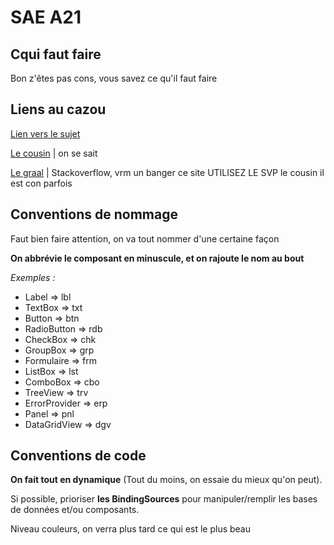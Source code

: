 # SAE A21



## Cqui faut faire
Bon z'êtes pas cons, vous savez ce qu'il faut faire

## Liens au cazou
[Lien vers le sujet](https://git.unistra.fr/m.faucon/sae-a21-FAUCON-CUILLER-WAHL/-/tree/main/Sujet-BDD)

[Le cousin](chatgpt.com) | on se sait

[Le graal](https://stackoverflow.com) | Stackoverflow, vrm un banger ce site UTILISEZ LE SVP le cousin il est con parfois


## Conventions de nommage
Faut bien faire attention, on va tout nommer d'une certaine façon

**On abbrévie le composant en minuscule, et on rajoute le nom au bout**

*Exemples :*

* Label => lbl
* TextBox => txt
* Button => btn
* RadioButton => rdb
* CheckBox => chk 
* GroupBox => grp 
* Formulaire => frm 
* ListBox => lst 
* ComboBox => cbo 
* TreeView => trv 
* ErrorProvider => erp 
* Panel => pnl
* DataGridView => dgv 


## Conventions de code

**On fait tout en dynamique** (Tout du moins, on essaie du mieux qu'on peut).

Si possible, prioriser **les BindingSources** pour manipuler/remplir les bases de données et/ou composants.

Niveau couleurs, on verra plus tard ce qui est le plus beau